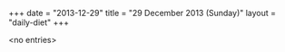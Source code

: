 +++
date = "2013-12-29"
title = "29 December 2013 (Sunday)"
layout = "daily-diet"
+++

<p>&lt;no entries&gt;</p>